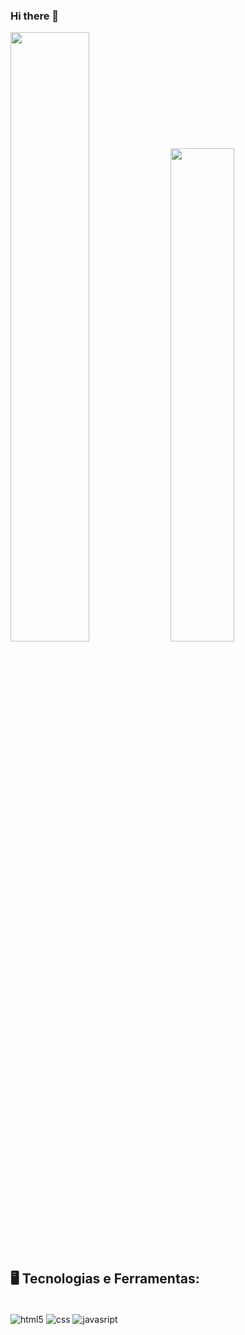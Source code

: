 ### Hi there 👋
<div>
  <img width="50%" src="https://github-readme-stats.vercel.app/api?username=DiegooInacio&show_icons=true&theme=radical&hide_border=true"/>
  <img width="45%" src="https://github-readme-stats.vercel.app/api/top-langs/?username=DiegooInacio&layout=compact&theme=radical&hide_border=true"/>
</div>


## 🖥️ Tecnologias e Ferramentas:

<div style="display: inline_block"><br/>
  <img align="center" alt="html5" src= "https://img.shields.io/badge/HTML5-E34F26?style=for-the-badge&logo=html5&logoColor=white"/>
  <img align="center" alt="css" src= "https://img.shields.io/badge/CSS3-1572B6?style=for-the-badge&logo=css3&logoColor=white"/>
  <img align="center" alt="javasript" src= "https://img.shields.io/badge/JavaScript-F7DF1E?style=for-the-badge&logo=javascript&logoColor=black"/>
</div><br/>
